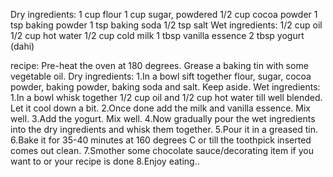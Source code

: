 Dry ingredients:
1 cup flour
1 cup sugar, powdered
1/2 cup cocoa powder
1 tsp baking powder
1 tsp baking soda
1/2 tsp salt
Wet ingredients:
1/2 cup oil
1/2 cup hot water
1/2 cup cold milk
1 tbsp vanilla essence
2 tbsp yogurt (dahi)

recipe:
Pre-heat the oven at 180 degrees. Grease a baking tin with some vegetable oil.
Dry ingredients:
1.In a bowl sift together flour, sugar, cocoa powder, baking powder, baking soda and salt. Keep aside.
Wet ingredients:
1.In a bowl whisk together 1/2 cup oil and 1/2 cup hot water till well blended. Let it cool down a bit.
2.Once done add the milk and vanilla essence. Mix well.
3.Add the yogurt. Mix well.
4.Now gradually pour the wet ingredients into the dry ingredients and whisk them together.
5.Pour it in a greased tin.
6.Bake it for 35-40 minutes at 160 degrees C or till the toothpick inserted comes out clean.
7.Smother some chocolate sauce/decorating item if you want to or your recipe is done 
8.Enjoy eating..

